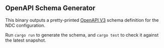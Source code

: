 ## OpenAPI Schema Generator

This binary outputs a pretty-printed [OpenAPI V3](https://github.com/OAI/OpenAPI-Specification/blob/main/versions/3.0.0.md#schemaObject)
schema definition for the NDC configuration.

Run `cargo run` to generate the schema, and `cargo test` to check it against
the latest snapshot.
